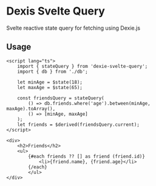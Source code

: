 # Dexis Svelte Query

Svelte reactive state query for fetching using Dexie.js

## Usage

```svelte
<script lang="ts">
	import { stateQuery } from 'dexie-svelte-query';
	import { db } from './db';

	let minAge = $state(18);
	let maxAge = $state(65);

	const friendsQuery = stateQuery(
		() => db.friends.where('age').between(minAge, maxAge).toArray(),
		() => [minAge, maxAge]
	);
	let friends = $derived(friendsQuery.current);
</script>

<div>
	<h2>Friends</h2>
	<ul>
		{#each friends ?? [] as friend (friend.id)}
			<li>{friend.name}, {friend.age}</li>
		{/each}
		</ul>
</div>
```
